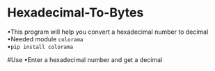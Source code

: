 # Hexadecimal-To-Bytes
•This program will help you convert a hexadecimal number to decimal  
•Needed module ```colorama```  
•```pip install colorama```

#Use
•Enter a hexadecimal number and get a decimal
